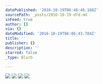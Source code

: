 ```yaml
---
datePublished: '2016-10-19T06:46:46.168Z'
sourcePath: _posts/2016-10-19-dfd.md
inFeed: true
author: []
via: {}
dateModified: '2016-10-19T06:06:43.784Z'
title: ''
publisher: {}
description: ''
starred: false
_type: Blurb

---
```

![](https://the-grid-user-content.s3-us-west-2.amazonaws.com/449af4d9-1e45-494f-8895-b1026d31172e.jpg)
![](https://the-grid-user-content.s3-us-west-2.amazonaws.com/c886533e-06cb-4467-9fc2-b4e08df71a8f.jpg)
![](https://the-grid-user-content.s3-us-west-2.amazonaws.com/7fa5b1db-80e3-439d-a6ab-966d9ac53d0c.jpg)
![](https://the-grid-user-content.s3-us-west-2.amazonaws.com/232c4a8f-ef1b-41ca-9474-3a72304fd501.jpg)